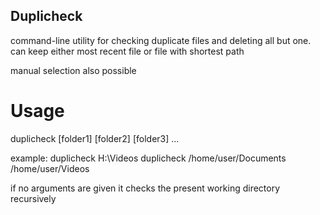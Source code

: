 ## Duplicheck

command-line utility for checking duplicate files and deleting all but one.
can keep either most recent file or file with shortest path

manual selection also possible

# Usage

duplicheck [folder1] [folder2] [folder3] ...

example:
duplicheck H:\Videos
duplicheck /home/user/Documents /home/user/Videos

if no arguments are given it checks the present working directory recursively
